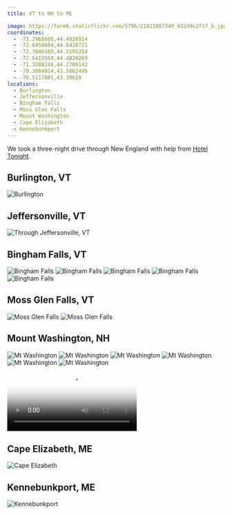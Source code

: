 ```yaml
---
title: VT to NH to ME

image: https://farm6.staticflickr.com/5796/21821887349_032d9c2f1f_b.jpg
coordinates:
  - -73.2968605,44.4926914
  - -72.8459604,44.6418721
  - -72.7846185,44.5195254
  - -72.6415568,44.4820269
  - -71.3208248,44.2706142
  - -70.3084914,43.5862495
  - -70.5117881,43.39658
locations:
  - Burlington
  - Jeffersonville
  - Bingham Falls
  - Moss Glen Falls
  - Mount Washington
  - Cape Elizabeth
  - Kennebunkport
---
```


We took a three-night drive through New England with help from [Hotel Tonight](https://www.hoteltonight.com/).

## Burlington, VT

<div class="photos">
<img src="https://farm6.staticflickr.com/5672/21992453255_0672e53fcc_b.jpg" alt="Burlington">
</div>

## Jeffersonville, VT

<div class="photos">
<img src="https://farm1.staticflickr.com/567/21994652822_7e25b3c036_b.jpg"  alt="Through Jeffersonville, VT">
</div>

## Bingham Falls, VT

<div class="photos">
<img src="https://farm1.staticflickr.com/771/21384181024_6145ed2f13_b.jpg" class="img-tall"  alt="Bingham Falls">
<img src="https://farm6.staticflickr.com/5753/21820044769_6d9f683be6_b.jpg" class="img-wide" alt="Bingham Falls">
<img src="https://farm1.staticflickr.com/643/21385805623_e0e652d802_b.jpg" class="img-half"  alt="Bingham Falls">
<img src="https://farm6.staticflickr.com/5694/21384181874_b049ce32d8_b.jpg" class="img-half"  alt="Bingham Falls">
<img src="https://farm6.staticflickr.com/5653/21980750856_173c636623_b.jpg" alt="Bingham Falls">
</div>

## Moss Glen Falls, VT

<div class="photos">
<img src="https://farm6.staticflickr.com/5704/21820054059_a9f3060bc8_b.jpg" class="img-half" alt="Moss Glen Falls">
<img src="https://farm6.staticflickr.com/5693/21384190644_a58b236648_b.jpg" class="img-half" alt="Moss Glen Falls">
</div>

## Mount Washington, NH

<div class="photos">
<img src="https://farm1.staticflickr.com/576/21406556953_bf1381dbd3_b.jpg" class="img-thirds" alt="Mt Washington">
<img src="https://farm1.staticflickr.com/593/21406556923_dfa91a016d_b.jpg" class="img-thirds" alt="Mt Washington">
<img src="https://farm1.staticflickr.com/768/21840795629_5ac470c585_b.jpg" class="img-thirds" alt="Mt Washington">
<img src="https://farm6.staticflickr.com/5796/21821887349_032d9c2f1f_b.jpg" alt="Mt Washington">
<img src="https://farm1.staticflickr.com/658/21981410056_aed8c2dfc7_b.jpg" class="img-half" alt="Mt Washington">
<img src="https://farm1.staticflickr.com/613/21994726372_e005e104e2_b.jpg" class="img-half" alt="Mt Washington">
<video src="https://www.flickr.com/photos/katydecorah/22054398711/play/hd/2ff3c419f5/" poster="https://farm6.staticflickr.com/5736/22054398711_2ff3c419f5_b.jpg" controls=""></video>
</div>

## Cape Elizabeth, ME

<div class="photos">
<img src="https://farm1.staticflickr.com/640/21837855749_ae03d012fe_b.jpg" alt="Cape Elizabeth">
</div>

## Kennebunkport, ME

<div class="photos">
<img src="https://farm6.staticflickr.com/5657/22015403922_2621d52865_b.jpg" alt="Kennebunkport">
</div>
